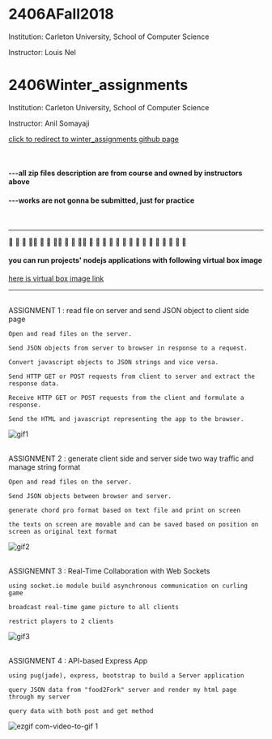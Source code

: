 ﻿# 2406AFall2018 
Institution: Carleton University, School of Computer Science

Instructor: Louis Nel


# 2406Winter_assignments 
Institution: Carleton University, School of Computer Science

Instructor: Anil Somayaji

[click to redirect to winter_assignments github page](./2406Winter_assignments)

<br/>

#### ---all zip files description are from course and owned by instructors above

#### ---works are not gonna be submitted, just for practice


<br/>

-------------------------------------------------------------------------------------------------
 🎅 🎄 🎁 🔔🎅 🎄 🎁 🔔🎅 🎄 🎁 🔔🎅 🎄 🎁 🔔 🎅 🎄 🎁 🔔 🎅 🎄 🎁 🔔 🎅 🎄 🎁 🔔

#### you can run projects' nodejs applications with following virtual box image 

[here is virtual box image link](https://drive.google.com/file/d/120GIq27HeFEK6YU4fbmH9IIasKGrdTet/view)
 
-------------------------------------------------------------------------------------------------
<br/>
ASSIGNMENT 1 :  read file on server and send JSON object to client side page

	Open and read files on the server.

	Send JSON objects from server to browser in response to a request.

	Convert javascript objects to JSON strings and vice versa. 

	Send HTTP GET or POST requests from client to server and extract the response data.

	Receive HTTP GET or POST requests from the client and formulate a response. 

	Send the HTML and javascript representing the app to the browser.
	
	


![gif1](https://user-images.githubusercontent.com/38830527/47385550-6163a380-d6d8-11e8-9bdf-b8b23b89fddc.gif)

<br/>
ASSIGNMENT 2 :  generate client side and server side two way traffic and manage string format

	Open and read files on the server.

	Send JSON objects between browser and server.

	generate chord pro format based on text file and print on screen

	the texts on screen are movable and can be saved based on position on screen as original text format



![gif2](https://user-images.githubusercontent.com/38830527/47385640-996ae680-d6d8-11e8-8539-748f540e591b.gif)

<br/>
ASSIGNEMNT 3 :  Real-Time Collaboration with Web Sockets

	using socket.io module build asynchronous communication on curling game

	broadcast real-time game picture to all clients

	restrict players to 2 clients

![gif3](https://user-images.githubusercontent.com/38830527/47385651-a2f44e80-d6d8-11e8-84be-7c8c04d8260a.gif)

<br/>
ASSIGNMENT 4 : API-based Express App

	using pug(jade), express, bootstrap to build a Server application
	
	query JSON data from "food2Fork" server and render my html page through my server
	
	query data with both post and get method

![ezgif com-video-to-gif 1](https://user-images.githubusercontent.com/38830527/48505165-679afa80-e814-11e8-8c46-801ccbd9faca.gif)

<br/>


